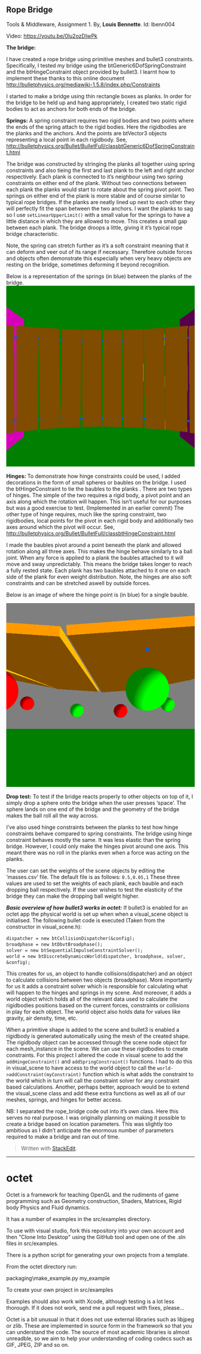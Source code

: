 

Rope Bridge
-----------

Tools & Middleware, Assignment 1. By, **Louis Bennette**.  Id: lbenn004


Video: https://youtu.be/0lu2ozDIwPk


**The bridge:**


I have created a rope bridge using primitive meshes and bullet3 constraints. 
Specifically, I tested my bridge using the btGeneric6DofSpringConstraint and the btHingeConstraint object provided by bullet3. I learnt how to implement these thanks to this online document http://bulletphysics.org/mediawiki-1.5.8/index.php/Constraints 


I started to make a bridge using thin rectangle boxes as planks. In order for the bridge to be held up and hang appropriately, I created two static rigid bodies to act as anchors for both ends of the bridge.


**Springs:**
A spring constraint requires two rigid bodies and two points where the ends of the spring attach to the rigid bodies. Here the rigidbodies are the planks and the anchors. And the points are btVector3 objects representing a local point in each rigidbody.
See, http://bulletphysics.org/Bullet/BulletFull/classbtGeneric6DofSpringConstraint.html 


The bridge was constructed by stringing the planks all together using spring constraints and also tieing the first and last plank to the left and right anchor respectively.
Each plank is connected to it’s neighbour using two spring constraints on either end of the plank. Without two connections between each plank the planks would start to rotate about the spring pivot point. Two springs on either end of the plank is more stable and of course similar to typical rope bridges.
If the planks are neatly lined up next to each other they will perfectly fit the span between the two anchors.
I want the planks to sag so I use `setLinearUpperLimit()` with a small value for the springs to have a little distance in which they are allowed to move. This creates a small gap between each plank. The bridge droops a little, giving it it’s typical rope bridge characteristic.

Note, the spring can stretch further as it’s a soft constraint meaning that it can deform and veer out of its range if necessary. Therefore outside forces and objects often demonstrate this especially when very heavy objects are resting on the bridge, sometimes deforming it beyond recognition.


Below is a representation of the springs (in blue) between the planks of the bridge.
![Highlighted Spring Constraints](https://raw.githubusercontent.com/Deahgib/octet/rope-bridge/octet/assets/rope-bridge/rope-bridge-springs.png)

**Hinges:**
To demonstrate how hinge constraints could be used, I added decorations in the form of small spheres or baubles on the bridge.
I used the btHingeConstraint to tie the baubles to the planks . There are two types of hinges. The simple of the two requires a rigid body, a pivot point and an axis along which the rotation will happen. This isn’t useful for our purposes but was a good exercise to test. (Implemented in an earlier commit)
The other type of hinge requires, much like the spring constraint, two rigidbodies, local points for the pivot in each rigid body and additionally two axes around which the pivot will occur.
See, http://bulletphysics.org/Bullet/BulletFull/classbtHingeConstraint.html 


I made the baubles pivot around a point beneath the plank and allowed rotation along all three axes. This makes the hinge behave similarly to a ball joint. When any force is applied to a plank the baubles attached to it will move and sway unpredictably. This means the bridge takes longer to reach a fully rested state.
Each plank has two baubles attached to it one on each side of the plank for even weight distribution.
Note, the hinges are also soft constraints and can be stretched aswell by outside forces. 


Below is an image of where the hinge point is (in blue) for a single bauble.

![Highlighted hinge constraint](https://raw.githubusercontent.com/Deahgib/octet/rope-bridge/octet/assets/rope-bridge/rope-bridge-hinges.png)


**Drop test:**
To test if the bridge reacts properly to other objects on top of it, I simply drop a sphere onto the bridge when the user presses ‘space’. The sphere lands on one end of the bridge and the geometry of the bridge makes the ball roll all the way across. 




I’ve also used hinge constraints between the planks to test how hinge constraints behave compared to spring constraints. The bridge using hinge constraint behaves mostly the same. It was less elastic than the spring bridge. However, I could only make the hinges pivot around one axis. This meant there was no roll in the planks even when a force was acting on the planks.


The user can set the weights of the scene objects by editing the ‘masses.csv’ file.
The default file is as follows: `0.5,0.05,1`
These three values are used to set the weights of each plank, each bauble and each dropping ball respectively. If the user wishes to test the elasticity of the bridge they can make the dropping ball weight higher.

***Basic overview of how bullet3 works in octet:***
If bullet3 is enabled for an octet app the physical world is set up when when a visual_scene object is initialised.
The following bullet code is executed (Taken from the constructor in visual_scene.h):
    

    dispatcher = new btCollisionDispatcher(&config);
    broadphase = new btDbvtBroadphase();
    solver = new btSequentialImpulseConstraintSolver();
    world = new btDiscreteDynamicsWorld(dispatcher, broadphase, solver, &config);


This creates for us, an object to handle collisions(dispatcher) and an object to calculate collisions between two objects (broadphase).
More importantly for us it adds a constraint solver which is responsible for calculating what will happen to the hinges and springs in my scene.
And moreover, it adds a world object which holds all of the relevant data used to calculate the rigidbodies positions based on the current forces, constraints or collisions in play for each object. The world object also holds data for values like gravity, air density, time, etc.


When a primitive shape is added to the scene and bullet3 is enabled a rigidbody is generated automatically using the mesh of the created shape. 
The rigidbody object can be accessed through the scene node object for each mesh_instance in the scene. 
We can use these rigidbodies to create constraints.
For this project I altered the code in visual scene to add the  `addHingeConstraint()` and `addSpringConstraint()`  functions. I had to do this in visual_scene to have access to the world object to call the 
`world->addConstraint(myConstraint)` function which is what adds the constraint to the world which in turn will call the constraint solver for any constraint based calculations. Another, perhaps better, approach would be to extend the visual_scene class and add these extra functions as well as all of our meshes, springs, and hinges for better access.


NB: I separated the rope_bridge code out into it’s own class. Here this serves no real purpose. I was originally planning on making it possible to create a bridge based on location parameters. This was slightly too ambitious as I didn’t anticipate the enormous number of parameters required to make a bridge and ran out of time. 



> Written with [StackEdit](https://stackedit.io/).

------------

# octet

Octet is a framework for teaching OpenGL and the rudiments of game programming such
as Geometry construction, Shaders, Matrices, Rigid body Physics and Fluid dynamics.

It has a number of examples in the src/examples directory.

To use with visual studio, fork this repository into your own account and then
"Clone Into Desktop" using the GitHub tool and open one of the .sln files in src/examples.

There is a python script for generating your own projects from a template.

From the octet directory run:

packaging\make_example.py my_example

To create your own project in src/examples

Examples should also work with Xcode, although testing is a lot less thorough. If it does not work, send
me a pull request with fixes, please...

Octet is a bit unusual in that it does not use external libraries such as libjpeg or zlib.
These are implemented in source form in the framework so that you can understand the code.
The source of most academic libraries is almost unreadble, so we aim to help your understanding
of coding codecs such as GIF, JPEG, ZIP and so on.
